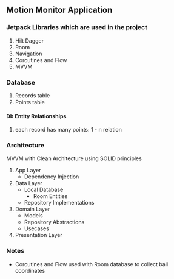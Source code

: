 ## Motion Monitor Application

### Jetpack Libraries which are used in the project
1. Hilt Dagger
2. Room
3. Navigation
4. Coroutines and Flow
5. MVVM

### Database
1. Records table
2. Points table
#### Db Entity Relationships
1. each record has many points: 1 - n relation


### Architecture
MVVM with Clean Architecture using SOLID principles 
1. App Layer
    * Dependency Injection
2. Data Layer
    * Local Database
        - Room Entities
    * Repository Implementations
3. Domain Layer
    * Models
    * Repository Abstractions
    * Usecases
4. Presentation Layer

  
### Notes
- Coroutines and Flow used with Room database to collect ball coordinates 
